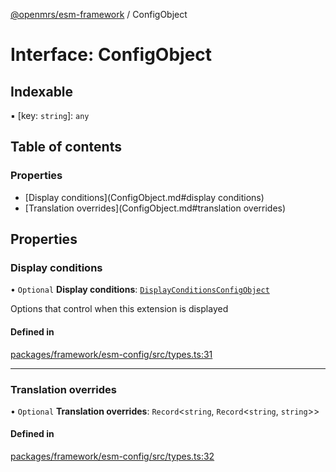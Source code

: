 [@openmrs/esm-framework](../API.md) / ConfigObject

# Interface: ConfigObject

## Indexable

▪ [key: `string`]: `any`

## Table of contents

### Properties

- [Display conditions](ConfigObject.md#display conditions)
- [Translation overrides](ConfigObject.md#translation overrides)

## Properties

### Display conditions

• `Optional` **Display conditions**: [`DisplayConditionsConfigObject`](DisplayConditionsConfigObject.md)

Options that control when this extension is displayed

#### Defined in

[packages/framework/esm-config/src/types.ts:31](https://github.com/Vishal772-pixel/openmrs-esm-core/blob/main/packages/framework/esm-config/src/types.ts#L31)

___

### Translation overrides

• `Optional` **Translation overrides**: `Record`<`string`, `Record`<`string`, `string`\>\>

#### Defined in

[packages/framework/esm-config/src/types.ts:32](https://github.com/Vishal772-pixel/openmrs-esm-core/blob/main/packages/framework/esm-config/src/types.ts#L32)
